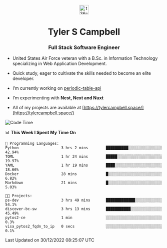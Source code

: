 <p align="center">
<a href="https://www.linkedin.com/in/t36campbell" target="blank"><img align="center" src="https://ik.imagekit.io/t36campbell/Portfolio/linkedin.png.original_m8bbGgPh6.png" alt="t36campbell" height="30" width="30" /></a>
</p>
<h1 align="center">Tyler S Campbell</h1>
<h3 align="center">Full Stack Software Engineer</h3>

* United States Air Force veteran with a B.Sc. in Information Technology specializing in Web Application Development. 

* Quick study, eager to cultivate the skills needed to become an elite developer.

* I’m currently working on [periodic-table-api](https://github.com/t36campbell/periodic-table-api)

* I’m experimenting with **Nest, Next and Nuxt**

* All of my projects are available at [https://tylercampbell.space/](https://tylercampbell.space/)

<!--START_SECTION:waka-->
![Code Time](http://img.shields.io/badge/Code%20Time-2%2C063%20hrs%2050%20mins-blue)

📊 **This Week I Spent My Time On** 

```text
💬 Programming Languages: 
Python                   3 hrs 2 mins        ██████████░░░░░░░░░░░░░░░   42.94% 
TOML                     1 hr 24 mins        █████░░░░░░░░░░░░░░░░░░░░   19.97% 
YAML                     1 hr 19 mins        ████░░░░░░░░░░░░░░░░░░░░░   18.66% 
Docker                   28 mins             █░░░░░░░░░░░░░░░░░░░░░░░░   6.82% 
Markdown                 21 mins             █░░░░░░░░░░░░░░░░░░░░░░░░   5.03%

🐱‍💻 Projects: 
ps-dev                   3 hrs 49 mins       █████████████░░░░░░░░░░░░   54.1% 
discover-bc-sw           3 hrs 13 mins       ███████████░░░░░░░░░░░░░░   45.49% 
pytos2-ce                1 min               ░░░░░░░░░░░░░░░░░░░░░░░░░   0.3% 
visa_pytos2_fqdn_to_ip   0 secs              ░░░░░░░░░░░░░░░░░░░░░░░░░   0.1%

```


 Last Updated on 30/12/2022 08:25:07 UTC
<!--END_SECTION:waka-->

